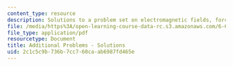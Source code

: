```yaml
---
content_type: resource
description: Solutions to a problem set on electromagnetic fields, forces, and motion.
file: /media/https%3A/open-learning-course-data-rc.s3.amazonaws.com/6-641-electromagnetic-fields-forces-and-motion-spring-2009/2c1c5c9b736b7cc760caab6987fd465e_MIT6_641s09_sol_pset_opt.pdf
file_type: application/pdf
resourcetype: Document
title: Additional Problems - Solutions
uid: 2c1c5c9b-736b-7cc7-60ca-ab6987fd465e
---
```

